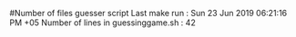 #Number of files guesser script
Last make run : 
Sun 23 Jun 2019 06:21:16 PM +05
Number of lines in guessinggame.sh : 
42

